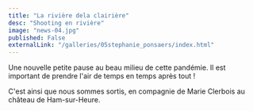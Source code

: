 ```yaml
---
title: "La rivière dela clairière"
desc: "Shooting en rivière"
image: "news-04.jpg"
published: False
externalLink: "/galleries/05stephanie_ponsaers/index.html"
---
```

Une nouvelle petite pause au beau milieu de cette pandémie. Il est important de prendre l'air de temps en temps après tout !

C'est ainsi que nous sommes sortis, en compagnie de Marie Clerbois au château de Ham-sur-Heure.

